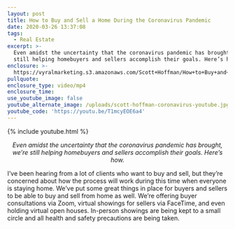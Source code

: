 ```yaml
---
layout: post
title: How to Buy and Sell a Home During the Coronavirus Pandemic
date: 2020-03-26 13:37:08
tags:
  - Real Estate
excerpt: >-
  Even amidst the uncertainty that the coronavirus pandemic has brought, we’re
  still helping homebuyers and sellers accomplish their goals. Here’s how.
enclosure: >-
  https://vyralmarketing.s3.amazonaws.com/Scott+Hoffman/How+to+Buy+and+Sell+a+Home+During+the+Coronavirus+Pandemic.mp4
pullquote:
enclosure_type: video/mp4
enclosure_time:
use_youtube_image: false
youtube_alternate_image: /uploads/scott-hoffman-coronavirus-youtube.jpg
youtube_code: 'https://youtu.be/T1mcyEOE6a4'
---
```


{% include youtube.html %}

<p style="text-align: center;"><em>Even amidst the uncertainty that the coronavirus pandemic has brought, we’re still helping homebuyers and sellers accomplish their goals. Here’s how.</em></p>

I’ve been hearing from a lot of clients who want to buy and sell, but they’re concerned about how the process will work during this time when everyone is staying home. We’ve put some great things in place for buyers and sellers to be able to buy and sell from home as well. We’re offering buyer consultations via Zoom, virtual showings for sellers via FaceTime, and even holding virtual open houses. In-person showings are being kept to a small circle and all health and safety precautions are being taken.